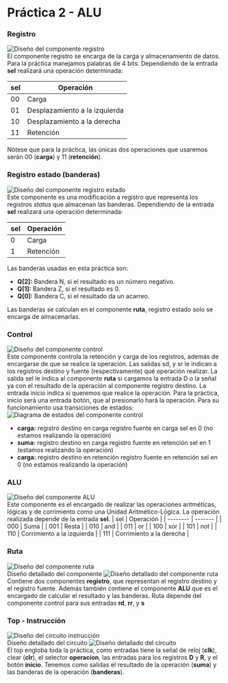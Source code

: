 # Práctica 2 - ALU

### Registro
![Diseño del componente registro](/P1.%20Sumador%20de%20registros/registro.png)
<br>El componente registro se encarga de la carga y almacenamiento de datos. Para la práctica manejamos palabras de 4 bits.
Dependiendo de la entrada **sel** realizará una operación determinada:

| sel | Operación |
| -------- | ------- |
| 00 | Carga |
| 01 | Desplazamiento a la izquierda |
| 10 | Desplazamiento a la derecha |
| 11 | Retención |

Nótese que para la práctica, las únicas dos operaciones que usaremos serán 00 (**carga**) y 11 (**retención**).

### Registro estado (banderas)
![Diseño del componente registro estado](/P1.%20Sumador%20de%20registros/registro_estado.png)
<br>Este componente es una modificación a registro que representa los registros *status* que almacenan las banderas.
Dependiendo de la entrada **sel** realizará una operación determinada:

| sel | Operación |
| -------- | ------- |
| 0 | Carga |
| 1 | Retención |

Las banderas usadas en esta práctica son:
* **Q[2]:** Bandera N, si el resultado es un número negativo.
* **Q[1]:** Bandera Z, si el resultado es 0.
* **Q[0]:** Bandera C, si el resultado da un acarreo.

Las banderas se calculan en el componente **ruta**, registro estado solo se encarga de almacenarlas.

### Control
![Diseño del componente control](/P1.%20Sumador%20de%20registros/control.png)
<br>Este componente controla la retención y carga de los registros, además de encargarse de que se realice la operación.
Las salidas sd, y sr le indican a los registros destino y fuente (respectivamente) qué operación realizar.
La salida sel le indica al componente **ruta** si cargamos la entrada D o la señal ya con el resultado de la operación al componente registro destino.
La entrada inicio indica si queremos que realice la operación. Para la práctica, inicio será una entrada botón, que al presionarlo hará la operación.
Para su funcionamiento usa transiciones de estados:<br>
![Diagrama de estados del componente control](/P1.%20Sumador%20de%20registros/control_estados.png)
* **carga:**
registro destino en carga
registro fuente en carga
sel en 0 (no estamos realizando la operación)
* **suma:**
registro destino en carga
registro fuente en retención
sel en 1 (estamos realizando la operación)
* **carga:**
registro destino en retención
registro fuente en retención
sel en 0 (no estamos realizando la operación)

### ALU
![Diseño del componente ALU](/P2.%20ALU/ALU.png)
<br>Este componente es el encargado de realizar las operaciones aritméticas, lógicas y de corrimiento como una Unidad Aritmético-Lógica.
La operación realizada depende de la entrada **sel**.
| sel | Operación |
| -------- | ------- |
| 000 | Suma |
| 001 | Resta |
| 010 | and |
| 011 | or |
| 100 | xor |
| 101 | not |
| 110 | Corrimiento a la izquierda |
| 111 | Corrimiento a la derecha |

### Ruta
![Diseño del componente ruta](/P2.%20ALU/ruta_1.png)
<br>Diseño detallado del componente
![Diseño detallado del componente ruta](/P2.%20ALU/ruta_2.png)
<br>
Contiene dos componentes **registro**, que representan el registro destino y el registro fuente. Además también contiene el componente **ALU** que es el encargado de calcular el resultado y las banderas.
Ruta depende del componente control para sus entradas **rd**, **rr**, y **s**

### Top - Instrucción
![Diseño del circuito instrucción](/P2.%20ALU/top_instruccion_1.png)
<br>Diseño detallado del circuito
![Diseño detallado del circuito](/P2.%20ALU/top_instruccion_2.png)
<br>El top engloba toda la práctica, como entradas tiene la señal de reloj (**clk**), clear (**clr**), el selector **operacion**, las entradas para los registros **D** y **R**, y el botón **inicio**.
Tenemos como salidas el resultado de la operación (**suma**) y las banderas de la operación (**banderas**).
